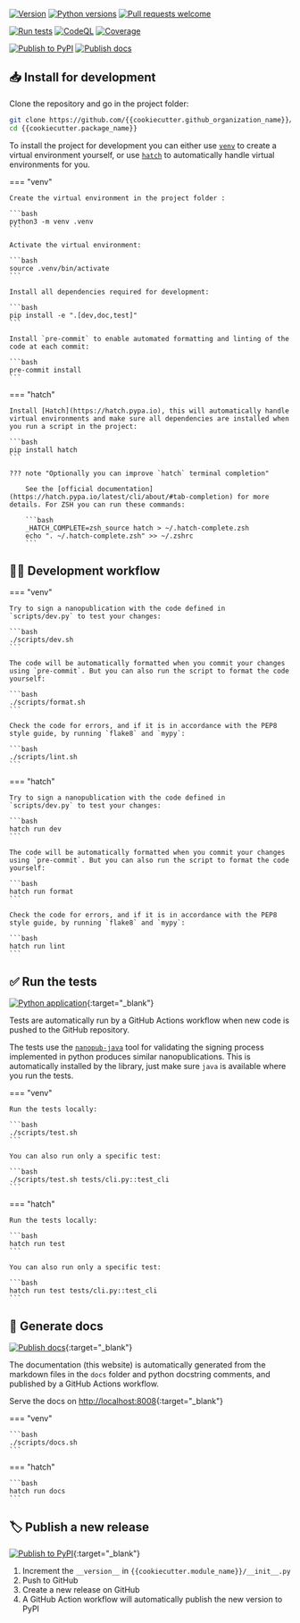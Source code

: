 [![Version](https://img.shields.io/pypi/v/{{cookiecutter.package_name}})](https://pypi.org/project/{{cookiecutter.package_name}}) [![Python versions](https://img.shields.io/pypi/pyversions/{{cookiecutter.package_name}})](https://pypi.org/project/{{cookiecutter.package_name}}) [![Pull requests welcome](https://img.shields.io/badge/pull%20requests-welcome-brightgreen)](https://github.com/{{cookiecutter.github_organization_name}}/{{cookiecutter.package_name}}/fork)

[![Run tests](https://github.com/{{cookiecutter.github_organization_name}}/{{cookiecutter.package_name}}/actions/workflows/tests.yml/badge.svg)](https://github.com/{{cookiecutter.github_organization_name}}/{{cookiecutter.package_name}}/actions/workflows/tests.yml) [![CodeQL](https://github.com/{{cookiecutter.github_organization_name}}/{{cookiecutter.package_name}}/actions/workflows/codeql-analysis.yml/badge.svg)](https://github.com/{{cookiecutter.github_organization_name}}/{{cookiecutter.package_name}}/actions/workflows/codeql-analysis.yml) [![Coverage](https://sonarcloud.io/api/project_badges/measure?project={{cookiecutter.github_organization_name}}_{{cookiecutter.package_name}}&metric=coverage)](https://sonarcloud.io/dashboard?id={{cookiecutter.github_organization_name}}_{{cookiecutter.package_name}})

[![Publish to PyPI](https://github.com/{{cookiecutter.github_organization_name}}/{{cookiecutter.package_name}}/actions/workflows/publish.yml/badge.svg)](https://github.com/{{cookiecutter.github_organization_name}}/{{cookiecutter.package_name}}/actions/workflows/publish.yml) [![Publish docs](https://github.com/{{cookiecutter.github_organization_name}}/{{cookiecutter.package_name}}/actions/workflows/docs.yml/badge.svg)](https://github.com/{{cookiecutter.github_organization_name}}/{{cookiecutter.package_name}}/actions/workflows/docs.yml)



## 📥 Install for development

Clone the repository and go in the project folder:

```bash
git clone https://github.com/{{cookiecutter.github_organization_name}}/{{cookiecutter.package_name}}
cd {{cookiecutter.package_name}}
```

To install the project for development you can either use [`venv`](https://docs.python.org/3/library/venv.html) to create a virtual environment yourself, or use [`hatch`](https://hatch.pypa.io) to automatically handle virtual environments for you.

=== "venv"

    Create the virtual environment in the project folder :

    ```bash
    python3 -m venv .venv
    ```

    Activate the virtual environment:

    ```bash
    source .venv/bin/activate
    ```

    Install all dependencies required for development:

    ```bash
    pip install -e ".[dev,doc,test]"
    ```

    Install `pre-commit` to enable automated formatting and linting of the code at each commit:

    ```bash
    pre-commit install
    ```

=== "hatch"

    Install [Hatch](https://hatch.pypa.io), this will automatically handle virtual environments and make sure all dependencies are installed when you run a script in the project:

    ```bash
    pip install hatch
    ```

    ??? note "Optionally you can improve `hatch` terminal completion"

        See the [official documentation](https://hatch.pypa.io/latest/cli/about/#tab-completion) for more details. For ZSH you can run these commands:

        ```bash
        _HATCH_COMPLETE=zsh_source hatch > ~/.hatch-complete.zsh
        echo ". ~/.hatch-complete.zsh" >> ~/.zshrc
        ```


## 🧑‍💻 Development workflow

=== "venv"

    Try to sign a nanopublication with the code defined in `scripts/dev.py` to test your changes:

    ```bash
    ./scripts/dev.sh
    ```

    The code will be automatically formatted when you commit your changes using `pre-commit`. But you can also run the script to format the code yourself:

    ```bash
    ./scripts/format.sh
    ```

    Check the code for errors, and if it is in accordance with the PEP8 style guide, by running `flake8` and `mypy`:

    ```bash
    ./scripts/lint.sh
    ```

=== "hatch"

    Try to sign a nanopublication with the code defined in `scripts/dev.py` to test your changes:

    ```bash
    hatch run dev
    ```

    The code will be automatically formatted when you commit your changes using `pre-commit`. But you can also run the script to format the code yourself:

    ```bash
    hatch run format
    ```

    Check the code for errors, and if it is in accordance with the PEP8 style guide, by running `flake8` and `mypy`:

    ```bash
    hatch run lint
    ```


## ✅ Run the tests

[![Python application](https://github.com/{{cookiecutter.github_organization_name}}/{{cookiecutter.package_name}}/actions/workflows/test.yml/badge.svg)](https://github.com/{{cookiecutter.github_organization_name}}/{{cookiecutter.package_name}}/actions/workflows/test.yml){:target="_blank"}

Tests are automatically run by a GitHub Actions workflow when new code is pushed to the GitHub repository.

The tests use the [```nanopub-java```](https://github.com/Nanopublication/nanopub-java) tool for validating the signing process implemented in python produces similar nanopublications. This is automatically installed by the library, just make sure `java` is available where you run the tests.

=== "venv"

	Run the tests locally:

	```bash
	./scripts/test.sh
	```

	You can also run only a specific test:

	```bash
	./scripts/test.sh tests/cli.py::test_cli
	```

=== "hatch"

	Run the tests locally:

	```bash
	hatch run test
	```

	You can also run only a specific test:

	```bash
	hatch run test tests/cli.py::test_cli
	```


## 📖 Generate docs

[![Publish docs](https://github.com/{{cookiecutter.github_organization_name}}/{{cookiecutter.package_name}}/actions/workflows/docs.yml/badge.svg)](https://github.com/{{cookiecutter.github_organization_name}}/{{cookiecutter.package_name}}/actions/workflows/docs.yml){:target="_blank"}

The documentation (this website) is automatically generated from the markdown files in the `docs` folder and python docstring comments, and published by a GitHub Actions workflow.

Serve the docs on [http://localhost:8008](http://localhost:8008){:target="_blank"}

=== "venv"

    ```bash
    ./scripts/docs.sh
    ```

=== "hatch"

    ```bash
    hatch run docs
    ```


## 🏷️ Publish a new release

[![Publish to PyPI](https://github.com/{{cookiecutter.github_organization_name}}/{{cookiecutter.package_name}}/actions/workflows/publish.yml/badge.svg)](https://github.com/{{cookiecutter.github_organization_name}}/{{cookiecutter.package_name}}/actions/workflows/publish.yml){:target="_blank"}

1. Increment the `__version__` in `{{cookiecutter.module_name}}/__init__.py`
2. Push to GitHub
3. Create a new release on GitHub
4. A GitHub Action workflow will automatically publish the new version to PyPI
